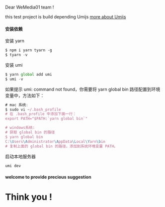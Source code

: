 Dear WeMedia01 team !

this test project is build depending Umijs [more about Umijs][1]

#### 安装依赖

安装 yarn

```js
$ npm i yarn tyarn -g
$ tyarn -v
```
安装 umi

```js
$ yarn global add umi
$ umi -v
```
如果提示 umi: command not found，你需要将 yarn global bin 路径配置到环境变量中，方法如下：

```js
# mac 系统:
$ sudo vi ~/.bash_profile
# 在 .bash_profile 中添加下面一行：
export PATH="$PATH:`yarn global bin`"

# windows系统:
# 获取 global bin 的路径
$ yarn global bin
C:\Users\Administrator\AppData\Local\Yarn\bin
# 复制上面的 global bin 的路径，添加到系统环境变量 PATH。
```

启动本地服务器

```js
umi dev
```
#### welcome to provide precious suggestion

[1]:https://umijs.org/zh/ "umi官网"

# Think you !